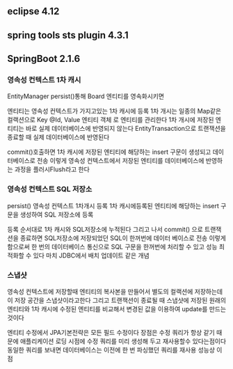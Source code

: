 ## eclipse 4.12
## spring tools sts plugin 4.3.1 
## SpringBoot 2.1.6



### 영속성 컨텍스트 1차 캐시

EntityManager persist()통해 Board 엔티티를 영속화시키면 

엔티티는 영속성 컨텍스트가 가지고있는 1차 캐시에 등록 
1차 개시는 일종의 Map같은 컬랙션으로 Key @Id, Value 엔티티 객체 로 엔티티를 관리한다
1차 개시에 저장된 엔티티는 바로 실제 데이터베이스에 반영되지 않는다
EntityTransaction으로 트랜잭션을 종료할 때 실제 데이터베이스에 반영된다

commit()호출하면  1차 캐시에 저장된 엔티티에 해당하는 insert 구문이 생성되고 데이터베이스로 전송
이렇게 영속성 컨텍스트에서 저장된 엔티티를 데이터베이스에 반영하는 과정을 플러시Flush라고 한다


### 영속성 컨텍스트 SQL 저장소

persist() 영속성 컨텍스트 1차개시 등록 
           1차 캐시에등록된 엔티티에 해당하는 insert 구문을 생성하여 SQL 저장소에 등록

등록 순서대로 1차 캐시와 SQL저장소에 누적된다
그리고 나서 commit() 으로 트랜잭션을 종료하면 SQL저장소에 저장되었던 SQL이 한꺼번에 데이터 베이스로 전송
이렇게 함으로써 한 번의 데이터베이스 통신으로 SQL 구문을 한꺼번에 처리할 수 있고 성능 최적화할 수 있다
마치 JDBC에서 배치 업데이트 같은 개념



### 스냅샷

영속성 컨텍스트에 저장할때 엔티티의 복사본을 만들어서 별도의 컬랙션에 저장하는데 이 저장 공간을 스냅샷이라고한다
그리고 트랜잭션이 종료될 때 스냅샷에 저장된 원래의 엔티티와 1차 캐시에 수정된 엔티티를 비교해서 변경된 값을 이용하여 update를 만드는 것이다

엔티티 수정에서 JPA기본전략은 모든 필드 수정이다
장점은 수정 쿼리가 항상 같기 때문에 애플리케이션 로딩 시점에 수정 쿼리를 미리 생성해 두고 재사용할수 있다는점이다
동일한 쿼리를 보내면 데이터베이스는 이전에 한 번 파싱했던 쿼리를 재사용 성능상 이점

